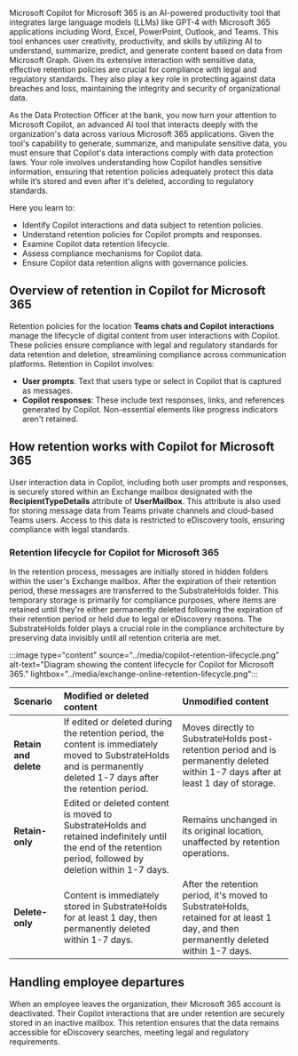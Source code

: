 Microsoft Copilot for Microsoft 365 is an AI-powered productivity tool that integrates large language models (LLMs) like GPT-4 with Microsoft 365 applications including Word, Excel, PowerPoint, Outlook, and Teams. This tool enhances user creativity, productivity, and skills by utilizing AI to understand, summarize, predict, and generate content based on data from Microsoft Graph. Given its extensive interaction with sensitive data, effective retention policies are crucial for compliance with legal and regulatory standards. They also play a key role in protecting against data breaches and loss, maintaining the integrity and security of organizational data.

As the Data Protection Officer at the bank, you now turn your attention to Microsoft Copilot, an advanced AI tool that interacts deeply with the organization's data across various Microsoft 365 applications. Given the tool's capability to generate, summarize, and manipulate sensitive data, you must ensure that Copilot's data interactions comply with data protection laws. Your role involves understanding how Copilot handles sensitive information, ensuring that retention policies adequately protect this data while it’s stored and even after it's deleted, according to regulatory standards.

Here you learn to:

- Identify Copilot interactions and data subject to retention policies.
- Understand retention policies for Copilot prompts and responses.
- Examine Copilot data retention lifecycle.
- Assess compliance mechanisms for Copilot data.
- Ensure Copilot data retention aligns with governance policies.

## Overview of retention in Copilot for Microsoft 365

Retention policies for the location **Teams chats and Copilot interactions** manage the lifecycle of digital content from user interactions with Copilot. These policies ensure compliance with legal and regulatory standards for data retention and deletion, streamlining compliance across communication platforms. Retention in Copilot involves:

- **User prompts**: Text that users type or select in Copilot that is captured as messages.
- **Copilot responses**: These include text responses, links, and references generated by Copilot. Non-essential elements like progress indicators aren't retained.

## How retention works with Copilot for Microsoft 365

User interaction data in Copilot, including both user prompts and responses, is securely stored within an Exchange mailbox designated with the **RecipientTypeDetails** attribute of **UserMailbox**. This attribute is also used for storing message data from Teams private channels and cloud-based Teams users. Access to this data is restricted to eDiscovery tools, ensuring compliance with legal standards.

### Retention lifecycle for Copilot for Microsoft 365

In the retention process, messages are initially stored in hidden folders within the user's Exchange mailbox. After the expiration of their retention period, these messages are transferred to the SubstrateHolds folder. This temporary storage is primarily for compliance purposes, where items are retained until they're either permanently deleted following the expiration of their retention period or held due to legal or eDiscovery reasons. The SubstrateHolds folder plays a crucial role in the compliance architecture by preserving data invisibly until all retention criteria are met.

:::image type="content" source="../media/copilot-retention-lifecycle.png" alt-text="Diagram showing the content lifecycle for Copilot for Microsoft 365." lightbox="../media/exchange-online-retention-lifecycle.png":::

| Scenario | Modified or deleted content| Unmodified content|
| :--- | :--- | :--- |
| **Retain and delete**| If edited or deleted during the retention period, the content is immediately moved to SubstrateHolds and is permanently deleted 1-7 days after the retention period.| Moves directly to SubstrateHolds post-retention period and is permanently deleted within 1-7 days after at least 1 day of storage.|
| **Retain-only**| Edited or deleted content is moved to SubstrateHolds and retained indefinitely until the end of the retention period, followed by deletion within 1-7 days.| Remains unchanged in its original location, unaffected by retention operations.|
| **Delete-only**| Content is immediately stored in SubstrateHolds for at least 1 day, then permanently deleted within 1-7 days.| After the retention period, it's moved to SubstrateHolds, retained for at least 1 day, and then permanently deleted within 1-7 days.|

## Handling employee departures

When an employee leaves the organization, their Microsoft 365 account is deactivated. Their Copilot interactions that are under retention are securely stored in an inactive mailbox. This retention ensures that the data remains accessible for eDiscovery searches, meeting legal and regulatory requirements.
